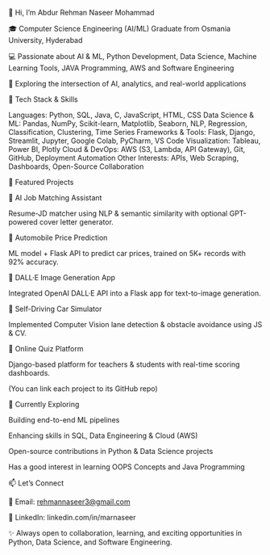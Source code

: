 👋 Hi, I’m Abdur Rehman Naseer Mohammad

🎓 Computer Science Engineering (AI/ML) Graduate from Osmania University, Hyderabad

💻 Passionate about AI & ML, Python Development, Data Science, Machine Learning Tools, JAVA Programming, AWS and Software Engineering

📍 Exploring the intersection of AI, analytics, and real-world applications



🔧 Tech Stack & Skills

Languages: Python, SQL, Java, C, JavaScript, HTML, CSS
Data Science & ML: Pandas, NumPy, Scikit-learn, Matplotlib, Seaborn, NLP, Regression, Classification, Clustering, Time Series
Frameworks & Tools: Flask, Django, Streamlit, Jupyter, Google Colab, PyCharm, VS Code
Visualization: Tableau, Power BI, Plotly
Cloud & DevOps: AWS (S3, Lambda, API Gateway), Git, GitHub, Deployment Automation
Other Interests: APIs, Web Scraping, Dashboards, Open-Source Collaboration



📌 Featured Projects

🔹 AI Job Matching Assistant

Resume-JD matcher using NLP & semantic similarity with optional GPT-powered cover letter generator.

🔹 Automobile Price Prediction

ML model + Flask API to predict car prices, trained on 5K+ records with 92% accuracy.

🔹 DALL·E Image Generation App

Integrated OpenAI DALL·E API into a Flask app for text-to-image generation.

🔹 Self-Driving Car Simulator

Implemented Computer Vision lane detection & obstacle avoidance using JS & CV.

🔹 Online Quiz Platform

Django-based platform for teachers & students with real-time scoring dashboards.

(You can link each project to its GitHub repo)



🌱 Currently Exploring

Building end-to-end ML pipelines

Enhancing skills in SQL, Data Engineering & Cloud (AWS)

Open-source contributions in Python & Data Science projects

Has a good interest in learning OOPS Concepts and Java Programming

📫 Let’s Connect

📧 Email: rehmannaseer3@gmail.com

💼 LinkedIn: linkedin.com/in/marnaseer

✨ Always open to collaboration, learning, and exciting opportunities in Python, Data Science, and Software Engineering.

<!---
mar-naseer/mar-naseer is a ✨ special ✨ repository because its `README.md` (this file) appears on your GitHub profile.
You can click the Preview link to take a look at your changes.
--->
